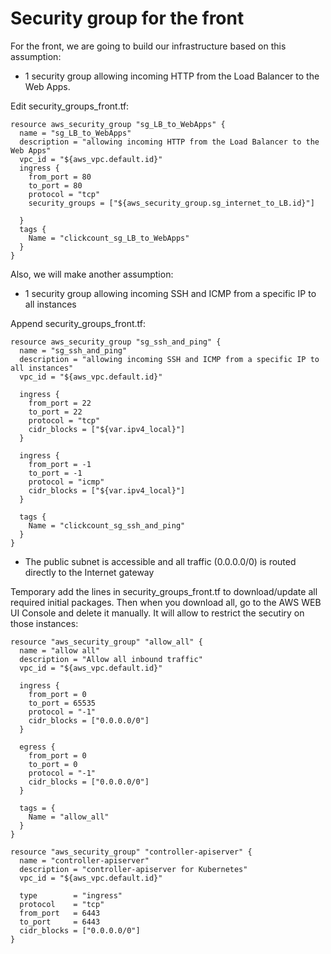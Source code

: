 # Security group for the front

For the front, we are going to build our infrastructure based on this assumption:
- 1 security group allowing incoming HTTP from the Load Balancer to the Web Apps.


Edit security_groups_front.tf:
```console
resource aws_security_group "sg_LB_to_WebApps" {
  name = "sg_LB_to_WebApps"
  description = "allowing incoming HTTP from the Load Balancer to the Web Apps"
  vpc_id = "${aws_vpc.default.id}"
  ingress {
    from_port = 80
    to_port = 80
    protocol = "tcp"
    security_groups = ["${aws_security_group.sg_internet_to_LB.id}"]
  
  }
  tags {
    Name = "clickcount_sg_LB_to_WebApps"
  }
}
```

Also, we will make another assumption:
- 1 security group allowing incoming SSH and ICMP from a specific IP to all instances

Append security_groups_front.tf:
```console
resource aws_security_group "sg_ssh_and_ping" {
  name = "sg_ssh_and_ping"
  description = "allowing incoming SSH and ICMP from a specific IP to all instances"
  vpc_id = "${aws_vpc.default.id}"
  
  ingress {
    from_port = 22
    to_port = 22
    protocol = "tcp"
    cidr_blocks = ["${var.ipv4_local}"]
  }
  
  ingress {
    from_port = -1
    to_port = -1
    protocol = "icmp"
    cidr_blocks = ["${var.ipv4_local}"]
  }
  
  tags {
    Name = "clickcount_sg_ssh_and_ping"
  }
}
```



- The public subnet is accessible and all traffic (0.0.0.0/0) is routed directly to the Internet gateway


Temporary add the lines in security_groups_front.tf to download/update all required initial packages.
Then when you download all, go to the AWS WEB UI Console and delete it manually. 
It will allow to restrict the secutiry on those instances:
```console
resource "aws_security_group" "allow_all" {
  name = "allow all"
  description = "Allow all inbound traffic"
  vpc_id = "${aws_vpc.default.id}"

  ingress {
    from_port = 0
    to_port = 65535
    protocol = "-1"
    cidr_blocks = ["0.0.0.0/0"]
  }

  egress {
    from_port = 0
    to_port = 0
    protocol = "-1"
    cidr_blocks = ["0.0.0.0/0"]
  }

  tags = {
    Name = "allow_all"
  }
}
```

```console
resource "aws_security_group" "controller-apiserver" {
  name = "controller-apiserver"
  description = "controller-apiserver for Kubernetes"
  vpc_id = "${aws_vpc.default.id}"

  type        = "ingress"
  protocol    = "tcp"
  from_port   = 6443
  to_port     = 6443
  cidr_blocks = ["0.0.0.0/0"]
}
```
